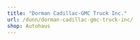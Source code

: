 ```yaml
---
title: "Dorman Cadillac-GMC Truck Inc."
url: /dunn/dorman-cadillac-gmc-truck-inc/
shop: Autohaus
---
```

